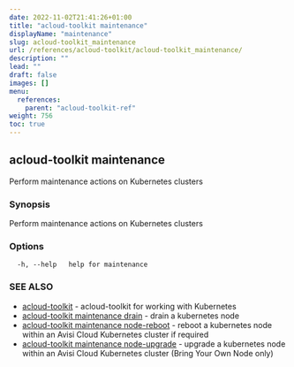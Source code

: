 ```yaml
---
date: 2022-11-02T21:41:26+01:00
title: "acloud-toolkit maintenance"
displayName: "maintenance"
slug: acloud-toolkit_maintenance
url: /references/acloud-toolkit/acloud-toolkit_maintenance/
description: ""
lead: ""
draft: false
images: []
menu:
  references:
    parent: "acloud-toolkit-ref"
weight: 756
toc: true
---
```

## acloud-toolkit maintenance

Perform maintenance actions on Kubernetes clusters

### Synopsis

Perform maintenance actions on Kubernetes clusters

### Options

```
  -h, --help   help for maintenance
```

### SEE ALSO

* [acloud-toolkit](/references/acloud-toolkit/acloud-toolkit/)	 - acloud-toolkit for working with Kubernetes
* [acloud-toolkit maintenance drain](/references/acloud-toolkit/acloud-toolkit_maintenance_drain/)	 - drain a kubernetes node
* [acloud-toolkit maintenance node-reboot](/references/acloud-toolkit/acloud-toolkit_maintenance_node-reboot/)	 - reboot a kubernetes node within an Avisi Cloud Kubernetes cluster if required
* [acloud-toolkit maintenance node-upgrade](/references/acloud-toolkit/acloud-toolkit_maintenance_node-upgrade/)	 - upgrade a kubernetes node within an Avisi Cloud Kubernetes cluster (Bring Your Own Node only)

